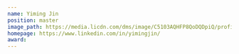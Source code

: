 ```yaml
---
name: Yiming Jin
position: master
image_path: https://media.licdn.com/dms/image/C5103AQHFP8QoDQDpiQ/profile-displayphoto-shrink_800_800/0?e=1571875200&v=beta&t=2M4WRjOxSp7K7jl9SSw22qsG-LK_FyljqDbW4rIaEFU
homepage: https://www.linkedin.com/in/yimingjin/
award: 
---
```

